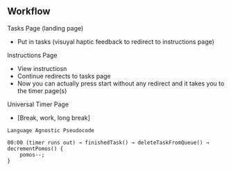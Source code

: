## Workflow
Tasks Page (landing page)
- Put in tasks (visuyal haptic feedback to redirect to instructions page)

Instructions Page
- View instructiosn
- Continue redirects to tasks page
- Now you can actually press start without any redirect and it takes you to the timer page(s)

Universal Timer Page
- [Break, work, long break]

```
Language Agnostic Pseudocode

00:00 (timer runs out) → finishedTask() → deleteTaskFromQueue() → decrementPomos() {
	pomos--;
}
```